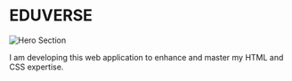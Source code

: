 # EDUVERSE

![Hero Section](https://drive.google.com/thumbnail?id=14cakqlYOQN1IcaBuMbCYmhiz7x8V8Tji=w1000)

I am developing this web application to enhance and master my HTML and CSS expertise.
